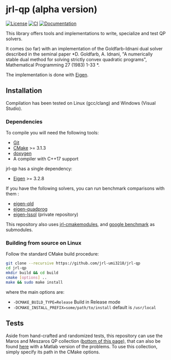 jrl-qp (alpha version)
======================

[![License](https://img.shields.io/badge/License-BSD%203--Clause-green.svg)](https://opensource.org/licenses/BSD-3-Clause)
[![CI](https://github.com/jrl-umi3218/jrl-qp/workflows/CI%20of%20jrl-qp/badge.svg?branch=master)](https://github.com/jrl-umi3218/jrl-qp/actions?query=workflow%3A%22CI+of+jrl-qp%22)
[![Documentation](https://img.shields.io/badge/doxygen-online-brightgreen?logo=read-the-docs&style=flat)](http://jrl-umi3218.github.io/jrl-qp/doxygen/HEAD/index.html)

This library offers tools and implementations to write, specialize and test QP solvers.

It comes (so far) with an implementation of the Goldfarb-Idnani dual solver described in the seminal paper *D. Goldfarb, A. Idnani, "A numerically stable dual method for solving strictly convex quadratic programs", Mathematical Programming 27 (1983) 1-33 *.

The implementation is done with [Eigen](http://eigen.tuxfamily.org/index.php?title=Main_Page).


Installation
-------------
Compilation has been tested on Linux (gcc/clang) and Windows (Visual Studio).

### Dependencies

To compile you will need the following tools:

 * [Git](https://git-scm.com/)
 * [CMake](https://cmake.org/) >= 3.1.3
 * [doxygen](http://www.doxygen.org)
 * A compiler with C++17 support

jrl-qp has a single dependency:
 * [Eigen](http://eigen.tuxfamily.org/index.php?title=Main_Page) >= 3.2.8

If you have the following solvers, you can run benchmark comparisons with them :
 * [eigen-qld](https://github.com/jrl-umi3218/eigen-qld)
 * [eigen-quadprog](https://github.com/jrl-umi3218/eigen-quadprog)
 * [eigen-lssol](git@gite.lirmm.fr:multi-contact/eigen-lssol.git) (private repository)


This repository also uses [jrl-cmakemodules](https://github.com/jrl-umi3218/jrl-cmakemodules), and [google benchmark](https://github.com/google/benchmark) as submodules.

### Building from source on Linux

Follow the standard CMake build procedure:

```sh
git clone --recursive https://github.com/jrl-umi3218/jrl-qp
cd jrl-qp
mkdir build && cd build
cmake [options] ..
make && sudo make install
```

where the main options are:
 * `-DCMAKE_BUILD_TYPE=Release` Build in Release mode
 * `-DCMAKE_INSTALL_PREFIX=some/path/to/install` default is `/usr/local`


Tests
-----
Aside from hand-crafted and randomized tests, this repository can use the Maros and Meszaros QP collection ([bottom of this page](http://www.doc.ic.ac.uk/~im/)), that can also be found [here](https://github.com/YimingYAN/QP-Test-Problems) with a Matlab version of the problems.
To use this collection, simply specify its path in the CMake options.
